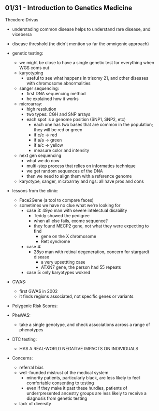 ## 01/31 - Introduction to Genetics Medicine

Theodore Drivas

* understading common disease helps to understand rare disease, and vicebersa
* disease threshold (he didn't mention so far the omnigenic approach)
* genetic testing:
  * we might be close to have a single genetic test for everything when WGS coms out
  * karyotyping
    * useful to see what happens in trisomy 21, and other diseases with chromosome abnormalities
  * sanger sequencing:
    * first DNA sequencing method
    * he explained how it works
  * microarray:
    * high resolution
    * two types: CGH and SNP arrays
    * each spot is a genome position (SNP1, SNP2, etc)
      * each one has two bases that are common in the population; they will be red or green
      * if c/c -> red
      * if a/a -> green
      * if a/c -> yellow
      * measure color and intensity
  * next gen sequencing
    * what we do now
    * multi-step process that relies on informatics technique
    * we get random sequences of the DNA
    * then we need to align them with a reference genome
  * karyotype, sanger, microarray and ngs: all have pros and cons

* lessons from the clinic:
  * Face2Gene (a tool to compare faces)
  * sometimes we have no clue what we're looking for
    * case 3: 49yo man with severe intelectual disability
      * Teddy showed the pedigree
      * when all else fails, exome sequence?
      * they found MECP2 gene, not what they were expecting to find
        * gene on the X chromosome
        * Rett syndrome
    * case 4:
      * 28yo man with retinal degeneration, concern for stargardt disease
        * a very upsettting case
        * ATXN7 gene, the person had 55 repeats
    * case 5: only karyotypes wokred
* GWAS:
  * first GWAS in 2002
  * it finds regions associated, not specific genes or variants
* Polygenic Risk Scores:
* PheWAS:
  * take a single genotype, and check associations across a range of phenotypes
* DTC testing:
  * HAS A REAL-WORLD NEGATIVE IMPACTS ON INDIVIDUALS
* Concerns:
  * referral bias
  * well-founded mistrust of the medical system
    * minority patients, particularly black, are less likely to feel comfortable consenting to testing
    * even if they make it past these hurdles, patients of underrpresented ancestry groups are less likely to receive a diagnosis from  genetic testing
  * lack of diversity
  
